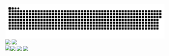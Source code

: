 
<img src="contributions.svg"/>

<div>
  <img src="https://my-stats-43gk.vercel.app/api?username=gidsola&show_icons=true&theme=onedark&hide=contribs,issues&show=discussions_answered&rank_icon=github&include_all_commits=true&card_width=150" />

  <img src="https://my-stats-43gk.vercel.app/api/top-langs/?username=gidsola&hide=html,scss,css&langs_count=8&layout=compact&theme=onedark&card_width=100" />
</div>

  
<img align="left" height=200 src="https://github-readme-streak-stats-git-main-davids-projects-ad77adcc.vercel.app/?user=gidsola&theme=onedark"/>
<img align="center" height=200 src="https://c.tenor.com/99HIOHQ0l00AAAAd/tenor.gif"/>

<img align="center" src="https://komarev.com/ghpvc/?username=gidsola&style=plastic&color=blueviolet"/>
<img align="center" src="https://github-profile-trophy.vercel.app/?username=gidsola&theme=onedark&no-frame=true&title=Stars,Followers,Commits&column=-1"/>




